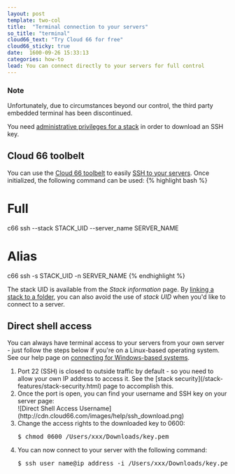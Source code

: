 ```yaml
---
layout: post
template: two-col
title:  "Terminal connection to your servers"
so_title: "terminal"
cloud66_text: "Try Cloud 66 for free"
cloud66_sticky: true
date:  1600-09-26 15:33:13
categories: how-to
lead: You can connect directly to your servers for full control
---
```


<div class="notice">
    <h3>Note</h3>
	<p>Unfortunately, due to circumstances beyond our control, the third party embedded terminal has been discontinued.</p>
	<p>You need <a href="/your-account/team-accounts.html">administrative privileges for a stack</a> in order to download an SSH key.</p>
</div>

## Cloud 66 toolbelt
You can use the [Cloud 66 toolbelt](/toolbelt/introduction.html) to easily [SSH to your servers](/toolbelt/ssh.html). Once initialized, the following command can be used:
{% highlight bash %}
# Full
c66 ssh --stack STACK_UID --server_name SERVER_NAME
# Alias
c66 ssh -s STACK_UID -n SERVER_NAME
{% endhighlight %}

The stack UID is available from the _Stack information_ page. By [linking a stack to a folder](/toolbelt/stack-links.html), you can also avoid the use of _stack UID_ when you'd like to connect to a server.

## Direct shell access
You can always have terminal access to your servers from your own server - just follow the steps below if you're on a Linux-based operating system. See our help page on [connecting for Windows-based systems](/how-to/shell-from-windows.html).
<ol>
<li>Port 22 (SSH) is closed to outside traffic by default - so you need to allow your own IP address to access it. See the [stack security](/stack-features/stack-security.html) page to accomplish this.</li>
<li>Once the port is open, you can find your username and SSH key on your server page:</li> ![Direct Shell Access Username](http://cdn.cloud66.com/images/help/ssh_download.png)
<li>Change the access rights to the downloaded key to 0600:</li>
<pre class="terminal">
$ chmod 0600 /Users/xxx/Downloads/key.pem
</pre>

<li>You can now connect to your server with the following command:</li>
<pre class="terminal">
$ ssh user&#95;name@ip&#95;address -i /Users/xxx/Downloads/key.pem
</pre>